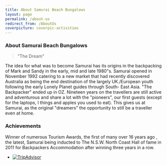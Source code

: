 ```yaml
---
title: About Samurai Beach Bungalows
layout: page
permalink: /about-us
redirect_from: /AboutUs
coverpicture: coverpic-activities
---
```

### About Samurai Beach Bungalows
 >"The Dream"

The idea for what was to become Samurai has its origins in the backpacking of Mark and Sandy in the early, mid and late 1980"s.  Samurai opened in November 1992 catering to a new market that had recently discovered Australia as being the end destination  of the largely UK./European youth following the early Lonely Planet guides through South- East Asia. "The Backpacker" ended up in OZ.  Nineteen years on the travellers are still active and adventurous and share a lot with the "pioneers", our first guests (except for the laptops, I things and apples you used to eat). This gives us at Samurai, as the original "dreamers" the opportunity to still be a traveller even at home.

### Achievements

Winner of numerous Tourism Awards, the first of many over 16 years ago , the latest, Samurai being inducted to The N.S.W.  North Coast Hall  of fame in 2011 for Backpackers  Accommodation after winning three years in a row.


<div id="TA_certificateOfExcellence422" class="TA_certificateOfExcellence">
<ul id="Xpw6EYPk" class="TA_links AgYIDspD3GK">
<li id="nn4AlaL" class="jxnw6WMutxz">
<a target="_blank" href="https://www.tripadvisor.com.au/Hotel_Review-g1233623-d285538-Reviews-Samurai_Beach_Bungalows_Port_Stephens_YHA-Anna_Bay_Port_Stephens_Greater_Newcastle_New.html"><img src="https://www.tripadvisor.com.au/img/cdsi/img2/awards/CoE2016_WidgetAsset-14348-2.png" alt="TripAdvisor" class="widCOEImg" id="CDSWIDCOELOGO"/></a>
</li>
</ul>
</div>
<script src="https://www.jscache.com/wejs?wtype=certificateOfExcellence&amp;uniq=422&amp;locationId=285538&amp;lang=en_AU&amp;year=2016&amp;display_version=2"></script>


